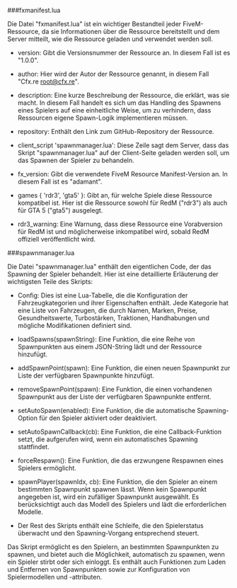 ###fxmanifest.lua

Die Datei "fxmanifest.lua" ist ein wichtiger Bestandteil jeder FiveM-Ressource, da sie Informationen über die Ressource bereitstellt und dem Server mitteilt, wie die Ressource geladen und verwendet werden soll.

- version: Gibt die Versionsnummer der Ressource an. In diesem Fall ist es "1.0.0".

- author: Hier wird der Autor der Ressource genannt, in diesem Fall "Cfx.re root@cfx.re".

- description: Eine kurze Beschreibung der Ressource, die erklärt, was sie macht. In diesem Fall handelt es sich um das Handling des Spawnens eines Spielers auf eine einheitliche Weise, um zu verhindern, dass Ressourcen eigene Spawn-Logik implementieren müssen.

- repository: Enthält den Link zum GitHub-Repository der Ressource.

- client_script 'spawnmanager.lua': Diese Zeile sagt dem Server, dass das Skript "spawnmanager.lua" auf der Client-Seite geladen werden soll, um das Spawnen der Spieler zu behandeln.

- fx_version: Gibt die verwendete FiveM Resource Manifest-Version an. In diesem Fall ist es "adamant".

- games { 'rdr3', 'gta5' }: Gibt an, für welche Spiele diese Ressource kompatibel ist. Hier ist die Ressource sowohl für RedM ("rdr3") als auch für GTA 5 ("gta5") ausgelegt.

- rdr3_warning: Eine Warnung, dass diese Ressource eine Vorabversion für RedM ist und möglicherweise inkompatibel wird, sobald RedM offiziell veröffentlicht wird.

###spawnmanager.lua

Die Datei "spawnmanager.lua" enthält den eigentlichen Code, der das Spawning der Spieler behandelt. Hier ist eine detaillierte Erläuterung der wichtigsten Teile des Skripts:

- Config: Dies ist eine Lua-Tabelle, die die Konfiguration der Fahrzeugkategorien und ihrer Eigenschaften enthält. Jede Kategorie hat eine Liste von Fahrzeugen, die durch Namen, Marken, Preise, Gesundheitswerte, Turbostärken, Traktionen, Handhabungen und mögliche Modifikationen definiert sind.

- loadSpawns(spawnString): Eine Funktion, die eine Reihe von Spawnpunkten aus einem JSON-String lädt und der Ressource hinzufügt.

- addSpawnPoint(spawn): Eine Funktion, die einen neuen Spawnpunkt zur Liste der verfügbaren Spawnpunkte hinzufügt.

- removeSpawnPoint(spawn): Eine Funktion, die einen vorhandenen Spawnpunkt aus der Liste der verfügbaren Spawnpunkte entfernt.

- setAutoSpawn(enabled): Eine Funktion, die die automatische Spawning-Option für den Spieler aktiviert oder deaktiviert.

- setAutoSpawnCallback(cb): Eine Funktion, die eine Callback-Funktion setzt, die aufgerufen wird, wenn ein automatisches Spawning stattfindet.

- forceRespawn(): Eine Funktion, die das erzwungene Respawnen eines Spielers ermöglicht.

- spawnPlayer(spawnIdx, cb): Eine Funktion, die den Spieler an einem bestimmten Spawnpunkt spawnen lässt. Wenn kein Spawnpunkt angegeben ist, wird ein zufälliger Spawnpunkt ausgewählt. Es berücksichtigt auch das Modell des Spielers und lädt die erforderlichen Modelle.

- Der Rest des Skripts enthält eine Schleife, die den Spielerstatus überwacht und den Spawning-Vorgang entsprechend steuert.

Das Skript ermöglicht es den Spielern, an bestimmten Spawnpunkten zu spawnen, und bietet auch die Möglichkeit, automatisch zu spawnen, wenn ein Spieler stirbt oder sich einloggt. Es enthält auch Funktionen zum Laden und Entfernen von Spawnpunkten sowie zur Konfiguration von Spielermodellen und -attributen.
